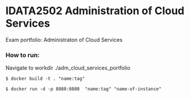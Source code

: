 # IDATA2502 Administration of Cloud Services
Exam portfolio: Administraton of Cloud Services

### How to run: 

Navigate to workdir ./adm_cloud_services_portfolio

`$ docker build -t . "name:tag"`

`$ docker run -d -p 8080:8080  "name:tag" "name-of-instance"`
